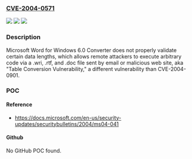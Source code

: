 ### [CVE-2004-0571](https://cve.mitre.org/cgi-bin/cvename.cgi?name=CVE-2004-0571)
![](https://img.shields.io/static/v1?label=Product&message=n%2Fa&color=blue)
![](https://img.shields.io/static/v1?label=Version&message=n%2Fa&color=blue)
![](https://img.shields.io/static/v1?label=Vulnerability&message=n%2Fa&color=brighgreen)

### Description

Microsoft Word for Windows 6.0 Converter does not properly validate certain data lengths, which allows remote attackers to execute arbitrary code via a .wri, .rtf, and .doc file sent by email or malicious web site, aka "Table Conversion Vulnerability," a different vulnerability than CVE-2004-0901.

### POC

#### Reference
- https://docs.microsoft.com/en-us/security-updates/securitybulletins/2004/ms04-041

#### Github
No GitHub POC found.

